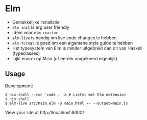 # Elm

- Gemakkelijke installatie
- `elm init` is erg user friendly
- Idem voor `elm reactor`
- `elm-live` is handig om live code changes te hebben
- `elm-format` is goed om een algemene style guide te hebben
- Het typesystem van Elm is minder uitgebreid dan dit van Haskell (typeclasses)
- Lijkt enorm op Miso (of eerder omgekeerd eigenlijk)

## Usage

Development:

```
$ nix-shell --run 'code .' & # Liefst met Elm extension
$ nix-shell
$ elm-live src/Main.elm -s main.html -- --output=main.js
```

View your site at http://localhost:8000/
